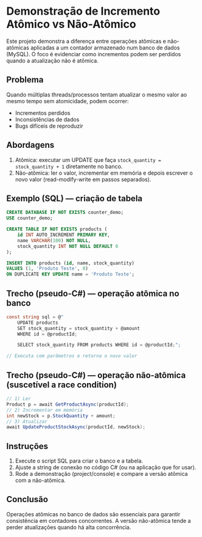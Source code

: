 # Demonstração de Incremento Atômico vs Não-Atômico

Este projeto demonstra a diferença entre operações atômicas e não-atômicas aplicadas a um contador armazenado num banco de dados (MySQL). O foco é evidenciar como incrementos podem ser perdidos quando a atualização não é atômica.

## Problema

Quando múltiplas threads/processos tentam atualizar o mesmo valor ao mesmo tempo sem atomicidade, podem ocorrer:

- Incrementos perdidos
- Inconsistências de dados
- Bugs difíceis de reproduzir

## Abordagens

1. Atômica: executar um UPDATE que faça `stock_quantity = stock_quantity + 1` diretamente no banco.
2. Não-atômica: ler o valor, incrementar em memória e depois escrever o novo valor (read-modify-write em passos separados).

## Exemplo (SQL) — criação de tabela

```sql
CREATE DATABASE IF NOT EXISTS counter_demo;
USE counter_demo;

CREATE TABLE IF NOT EXISTS products (
    id INT AUTO_INCREMENT PRIMARY KEY,
    name VARCHAR(100) NOT NULL,
    stock_quantity INT NOT NULL DEFAULT 0
);

INSERT INTO products (id, name, stock_quantity) 
VALUES (1, 'Produto Teste', 0)
ON DUPLICATE KEY UPDATE name = 'Produto Teste';
```

## Trecho (pseudo-C#) — operação atômica no banco

```csharp
const string sql = @"
    UPDATE products
    SET stock_quantity = stock_quantity + @amount
    WHERE id = @productId;

    SELECT stock_quantity FROM products WHERE id = @productId;";

// Executa com parâmetros e retorna o novo valor
```

## Trecho (pseudo-C#) — operação não-atômica (suscetível a race condition)

```csharp
// 1) Ler
Product p = await GetProductAsync(productId);
// 2) Incrementar em memória
int newStock = p.StockQuantity + amount;
// 3) Atualizar
await UpdateProductStockAsync(productId, newStock);
```

## Instruções

1. Execute o script SQL para criar o banco e a tabela.
2. Ajuste a string de conexão no código C# (ou na aplicação que for usar).
3. Rode a demonstração (project/console) e compare a versão atômica com a não-atômica.

## Conclusão

Operações atômicas no banco de dados são essenciais para garantir consistência em contadores concorrentes. A versão não-atômica tende a perder atualizações quando há alta concorrência.
